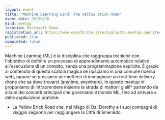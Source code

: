 ```yaml
---
layout: event
title: "Machine Learning Land: The yellow brick Road"
event_date: 20190418
kind: meetup
location: Microsoft Roma
registration_url: https://www.eventbrite.it/e/biglietti-meetup-aperitech-di-domusdotnet-57804001324
published: true
completed: false
---
```


Machine Learning (ML) è la disciplina che raggruppa tecniche con l'obiettivo di definire un processo di apprendimento automatico relativo all'esecuzione di un compito, senza una programmazione esplicita. È grazie al contenuto di questa scatola magica se riusciamo in una comune ricerca web, oppure se possiamo permetterci di immaginare un real-time delivery drone che sa dove trovarci (anytime, anywhere). In questo meetup vi proponiamo di intraprendere insieme la strada di mattoni gialli* partendo da alcuni dei concetti principali che governano il mondo ML, fino ad arrivare a delle applicazioni pratiche.

* La Yellow Brick Road che, nel Mago di Oz, Dorothy e i suoi compagni di viaggio seguono per raggiungere la Città di Smeraldo.